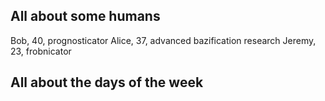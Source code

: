 ## All about some humans
Bob, 40, prognosticator
Alice, 37, advanced bazification research
Jeremy, 23, frobnicator

## All about the days of the week